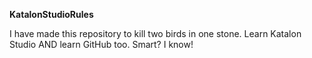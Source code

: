 **KatalonStudioRules**

I have made this repository to kill two birds in one stone. Learn Katalon Studio AND learn GitHub too. Smart? I know!
